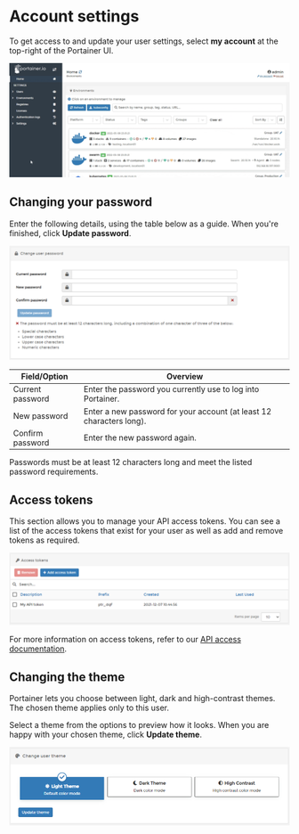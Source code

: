 # Account settings

To get access to and update your user settings, select **my account** at the top-right of the Portainer UI.

![](../.gitbook/assets/2.13-accountsettings-1.gif)

## Changing your password

Enter the following details, using the table below as a guide. When you're finished, click **Update password**.

![](../.gitbook/assets/2.13-whatsnew-passwords.png)

| Field/Option     | Overview                                                             |
| ---------------- | -------------------------------------------------------------------- |
| Current password | Enter the password you currently use to log into Portainer.          |
| New password     | Enter a new password for your account (at least 12 characters long). |
| Confirm password | Enter the new password again.                                        |

Passwords must be at least 12 characters long and meet the listed password requirements.

## Access tokens

This section allows you to manage your API access tokens. You can see a list of the access tokens that exist for your user as well as add and remove tokens as required.

![](<../.gitbook/assets/2.11-account-settings-accesstokens (1).png>)

For more information on access tokens, refer to our [API access documentation](../api/access.md#creating-an-access-token).

## Changing the theme

Portainer lets you choose between light, dark and high-contrast themes. The chosen theme applies only to this user.

Select a theme from the options to preview how it looks. When you are happy with your chosen theme, click **Update theme**.

![](../.gitbook/assets/account-settings-3.png)

